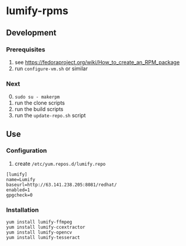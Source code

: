 lumify-rpms
===========

## Development

### Prerequisites

1. see https://fedoraproject.org/wiki/How_to_create_an_RPM_package
2. run `configure-vm.sh` or similar

### Next

0. `sudo su - makerpm`
1. run the clone scripts
2. run the build scripts
3. run the `update-repo.sh` script


## Use

### Configuration

1. create `/etc/yum.repos.d/lumify.repo`

```
[lumify]
name=Lumify
baseurl=http://63.141.238.205:8081/redhat/
enabled=1
gpgcheck=0
```

### Installation

```
yum install lumify-ffmpeg
yum install lumify-ccextractor
yum install lumify-opencv
yum install lumify-tesseract
```
